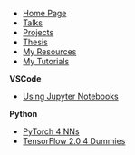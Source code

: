 * [Home Page](README.md)
* [Talks](talks/README.md)
* [Projects](projects/README.md)
* [Thesis](thesis/README.md)
* [My Resources](resources/README.md)
* [My Tutorials](tutorials/README.md)

**VSCode**
* [Using Jupyter Notebooks](tutorials/jupyter_vscode/vscode_jupyter.md)


**Python**
* [PyTorch 4 NNs](tutorials/pytorch_nns/README.md)
* [TensorFlow 2.0 4 Dummies](tutorials/tf2/slides.md)